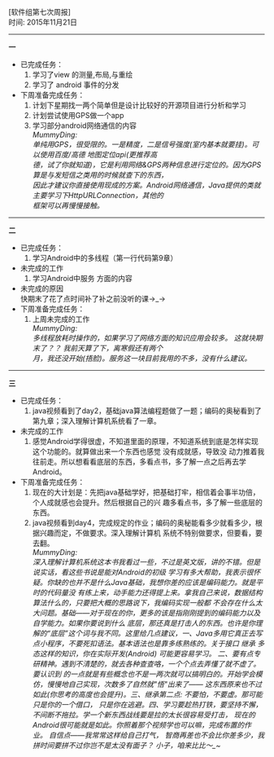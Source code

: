 [软件组第七次周报] <br>
时间: 2015年11月21日 <br>

------

**一**  
- 已完成任务：   
   1. 学习了view 的测量,布局,与重绘   
   2. 学习了 android 事件的分发   
- 下周准备完成任务：   
   1. 计划下星期找一两个简单但是设计比较好的开源项目进行分析和学习   
   2. 计划尝试使用GPS做一个app     
   3. 学习部分android网络通信的内容     
*MummyDing:   
	 单纯用GPS，很受限的。一是精度，二是信号强度(室内基本就要挂)。可以使用百度/高德 地图定位api(更推荐高    
	 德，试了你就知道)，它是利用网络&GPS两种信息进行定位的。因为GPS算是与发短信之类用的时候就查下的东西，     
	 因此才建议你直接使用现成的方案。Android网络通信，Java提供的类就主要学习下HttpURLConnection，其他的     
	 框架可以再慢慢接触。*

-----

**二**  
- 已完成任务：   
   1. 学习Android中的多线程（第一行代码第9章）     
- 未完成的工作    
   1. 学习Android中服务 方面的内容   
- 未完成的原因   
  快期末了花了点时间补了补之前没听的课→_→     
- 下周准备完成任务：   
   1. 上周未完成的工作   
*MummyDing:   
	多线程放耗时操作的，如果学习了网络方面的知识应用会较多。 这就块期末了？？ 我前天算了下，离寒假还有两个     
	月，我还没开始(捂脸)。服务这一块目前我用的不多，没有什么建议。*    
	
-----

**三**  
- 已完成任务：   
   1. java视频看到了day2，基础java算法编程题做了一题；编码的奥秘看到了第九章；深入理解计算机系统看了一章。 
- 未完成的工作    
   1. 感觉Android学得很虚，不知道里面的原理，不知道系统到底是怎样实现这个功能的。就算做出来一个东西也感觉
     没有成就感，导致没 动力推着我往前走。所以想看看底层的东西，多看点书，多了解一点之后再去学Android。    
- 下周准备完成任务：    
   1. 现在的大计划是：先把java基础学好，把基础打牢，相信着会事半功倍，个人成就感也会提升。然后根据自己的兴 
      趣多看点书，多了解一些底层的东西。    
   2. java视频看到day4，完成规定的作业；编码的奥秘能看多少就看多少，根据兴趣而定，不做要求。深入理解计算机
      系统不特别做要求，但要看，要去翻。    
*MummyDing:   
	深入理解计算机系统这本书我看过一些，不过是英文版，讲的不错。但是说实话，看这些书说是能对Android的初级
	学习有多大帮助，我表示很怀疑。你缺的也并不是什么Java基础，我想你差的应该是编码能力。就是平时的代码量没
	有练上来，动手能力还得提上来。拿我自己来说，数据结构算法什么的，只要把大概的思路说下，我编码实现一般都
	不会存在什么太大问题。基础——对于现在的你，更多的该是指刚刚提到的编码能力以及自学能力。如果你要说到什么
	底层，那还真是打击人的东西。也许是你理解的“底层”这个词与我不同。这里给几点建议，一、Java多用它真正去写 
	点小程序，不要死扣语法。基本语法也是靠多练熟练的。关于接口 继承 多态这样的知识，你在实际开发(Android)
	可能更容易学习。 二、要有点专研精神。遇到不清楚的，就去各种查查咯，一个个点去弄懂了就不虚了。要认识到
	的一点就是有些概念也不是一两次就可以搞明白的。开始学会模仿，慢慢地自己实现，次数多了自然就"悟"出来了—— 
	这东西原来也不过如此(你思考的高度也会提升)。三、继承第二点: 不要怕，不要虚。那可能只是你的一个借口， 
	只是你在逃避。四、学习要趁热打铁，要坚持不懈，不间断不拖拉。学一个新东西战线要是拉的太长很容易受打击，
	现在的Android很可能就是如此。你照着那个视频学也可以嘛，完成布置的作业。 自信点——我常常这样给自己打气， 
	智商再差也不会比你差多少，我拼时间要拼不过你岂不是太没有面子？ 小子，咱来比比～_~*    

